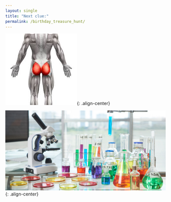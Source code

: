 ```yaml
---
layout: single
title: "Next clue:"
permalink: /birthday_treasure_hunt/
---
```


![pic1](/assets/images/bday_hunt_p1.jpg){: .align-center}

![pic2](/assets/images/bday_hunt_p2.jpg){: .align-center}